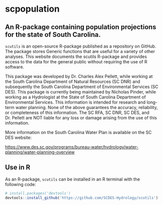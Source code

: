 <!-- README.md is generated from README.Rmd. Please edit that file -->

# scpopulation

## An R-package containing population projections for the state of South Carolina.

`scutils` is an open-source R-package published as a repository on
GitHub. The package stores Generic functions that are useful for a variety 
of other analyses. This website documents the scutils
R-package and provides access to the data for the general public without
requiring the use of R software.

This package was developed by Dr. Charles Alex Pellett, while working at
the South Carolina Department of Natural Resources (SC DNR) and
subsequently the South Carolina Department of Environmental Services (SC
DES). This package is currently being maintained by Nicholas Pinder, while
working as a Hydrologist at the State of South Carolina Department of 
Environmental Services. This information is intended for research and long-term water
planning. None of the above guarantees the accuracy, reliability, or
completeness of this information. The SC RFA, SC DNR, SC DES, and
Dr. Pellett are NOT liable for any loss or damage arising from the use
of this information.


More information on the South Carolina Water Plan is available on the SC
DES website:

<https://www.des.sc.gov/programs/bureau-water/hydrology/water-planning/water-planning-overview>


## Use in R

As an R-package, `scutils` can be installed in an R terminal with
the following code:

``` r
# install.packages('devtools') 
devtools::install_github('https://github.com/SCDES-Hydrology/scutils')
```
